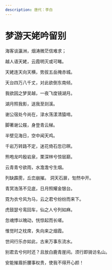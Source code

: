 ```yaml
---
description: 唐代：李白
---
```


# 梦游天姥吟留别

海客谈瀛洲，烟涛微茫信难求；

 越人语天姥，云霞明灭或可睹。 

天姥连天向天横，势拔五岳掩赤城。 

天台四万八千丈，对此欲倒东南倾。

 我欲因之梦吴越，一夜飞度镜湖月。 

湖月照我影，送我至剡溪。 

谢公宿处今尚在，渌水荡漾清猿啼。

 脚著谢公屐，身登青云梯。 

半壁见海日，空中闻天鸡。 

千岩万转路不定，迷花倚石忽已暝。

 熊咆龙吟殷岩泉，栗深林兮惊层巅。

 云青青兮欲雨，水澹澹兮生烟。 

列缺霹雳，丘峦崩摧。 洞天石扉，訇然中开。

 青冥浩荡不见底，日月照耀金银台。

 霓为衣兮风为马，云之君兮纷纷而来下。

 虎鼓瑟兮鸾回车，仙之人兮列如麻。

 忽魂悸以魄动，恍惊起而长嗟。 

惟觉时之枕席，失向来之烟霞。

 世间行乐亦如此，古来万事东流水。

 别君去兮何时还？且放白鹿青崖间。须行即骑访名山。 

安能摧眉折腰事权贵，使我不得开心颜！

